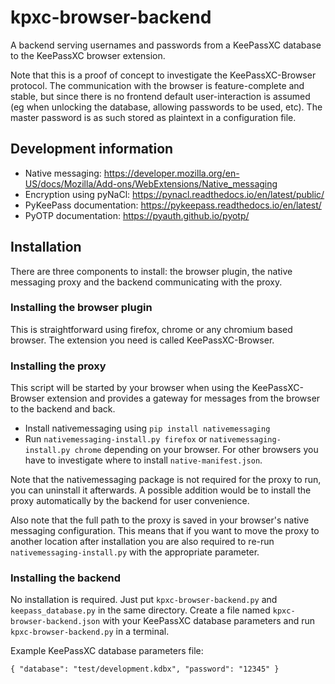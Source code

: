 # kpxc-browser-backend

A backend serving usernames and passwords from a KeePassXC database to the KeePassXC browser extension.

Note that this is a proof of concept to investigate the KeePassXC-Browser protocol. The communication with the browser is feature-complete and stable, but since there is no frontend default user-interaction is assumed (eg when unlocking the database, allowing passwords to be used, etc). The master password is as such stored as plaintext in a configuration file.

## Development information

- Native messaging: https://developer.mozilla.org/en-US/docs/Mozilla/Add-ons/WebExtensions/Native_messaging
- Encryption using pyNaCl: https://pynacl.readthedocs.io/en/latest/public/
- PyKeePass documentation: https://pykeepass.readthedocs.io/en/latest/
- PyOTP documentation: https://pyauth.github.io/pyotp/

## Installation

There are three components to install: the browser plugin, the native messaging proxy and the backend communicating with the proxy.

### Installing the browser plugin

This is straightforward using firefox, chrome or any chromium based browser. The extension you need is called KeePassXC-Browser.

### Installing the proxy

This script will be started by your browser when using the KeePassXC-Browser extension and provides a gateway for messages from the browser to the backend and back.

- Install nativemessaging using `pip install nativemessaging`
- Run `nativemessaging-install.py firefox` or `nativemessaging-install.py chrome` depending on your browser. For other browsers you have to investigate where to install `native-manifest.json`.

Note that the nativemessaging package is not required for the proxy to run, you can uninstall it afterwards. A possible addition would be to install the proxy automatically by the backend for user convenience.

Also note that the full path to the proxy is saved in your browser's native messaging configuration. This means that if you want to move the proxy to another location after installation you are also required to re-run `nativemessaging-install.py` with the appropriate parameter.

### Installing the backend

No installation is required. Just put `kpxc-browser-backend.py` and `keepass_database.py` in the same directory. Create a file named `kpxc-browser-backend.json` with your KeePassXC database parameters and run `kpxc-browser-backend.py` in a terminal.

Example KeePassXC database parameters file:
```
{ "database": "test/development.kdbx", "password": "12345" }
```

